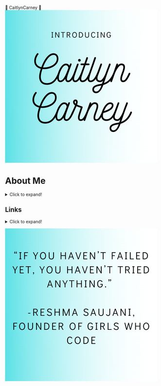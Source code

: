 🐾 CaitlynCarney 🐾
![alt text](https://github.com/CaitlynCarney/CaitlynCarney/blob/master/header/Retro.png?raw=true)

# About Me
<details>
  <summary>Click to expand!</summary>

Greetings! My name is Caitlyn Carney, and I am currently a student at Codeup in their data-science program. I previously worked for Marriott International as a "Data Specialist". From there I returned to school and recieved an associates in science before coming to codeup. So you can come to a reasonable hypothesis that data is my life! 

I am really enjoying learning everything I can in data science! However, I am definitely drawn to the visual side of it! I find myself playing in seaborn, matplotlib, and starting to play in Tableau alot! I also really enjoy makig presentations to really catch and keep the audiences attention! My other favorite thing I have so far learned is cleaning data, I don't know what it is but it is very theraputic to sit down and make data easy to read and understand.

On my free time I enjoy relaxing with a nice book, playing some games on my pc, and playing with my dogs (my husky puppy, April, is so sweet! 🐺 ❤️🐾). 
</details>

## Links
<details>
  <summary>Click to expand!</summary>

| [LinkedIn](https://www.linkedin.com/in/caitlyn-carney-a29b241aa/) |  

| [Twitter](https://twitter.com/Caitlyn_R_C) | 

| <a href="caitlyn.r.carney@gmail.com">Email Me</a> | 
</details>








![alt text](https://github.com/CaitlynCarney/CaitlynCarney/blob/master/end-banner/failure-quote.png?raw=true)